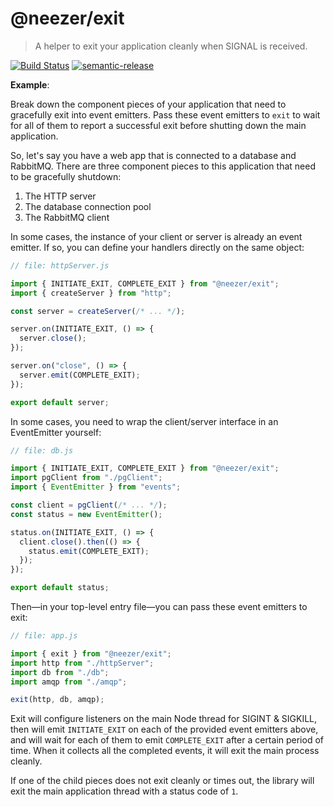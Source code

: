 # @neezer/exit

> A helper to exit your application cleanly when SIGNAL is received.

[![Build Status](https://travis-ci.org/neezer/node-exit.svg?branch=master)](https://travis-ci.org/neezer/node-exit)
[![semantic-release](https://img.shields.io/badge/%20%20%F0%9F%93%A6%F0%9F%9A%80-semantic--release-e10079.svg)](https://github.com/semantic-release/semantic-release)

**Example**:

Break down the component pieces of your application that need to gracefully exit
into event emitters. Pass these event emitters to `exit` to wait for all of them
to report a successful exit before shutting down the main application.

So, let's say you have a web app that is connected to a database and RabbitMQ. There are three component pieces to this application that need to be gracefully shutdown:

1. The HTTP server
1. The database connection pool
1. The RabbitMQ client

In some cases, the instance of your client or server is already an event emitter. If so, you can define your handlers directly on the same object:

```js
// file: httpServer.js

import { INITIATE_EXIT, COMPLETE_EXIT } from "@neezer/exit";
import { createServer } from "http";

const server = createServer(/* ... */);

server.on(INITIATE_EXIT, () => {
  server.close();
});

server.on("close", () => {
  server.emit(COMPLETE_EXIT);
});

export default server;
```

In some cases, you need to wrap the client/server interface in an EventEmitter yourself:

```js
// file: db.js

import { INITIATE_EXIT, COMPLETE_EXIT } from "@neezer/exit";
import pgClient from "./pgClient";
import { EventEmitter } from "events";

const client = pgClient(/* ... */);
const status = new EventEmitter();

status.on(INITIATE_EXIT, () => {
  client.close().then(() => {
    status.emit(COMPLETE_EXIT);
  });
});

export default status;
```

Then—in your top-level entry file—you can pass these event emitters to exit:

```js
// file: app.js

import { exit } from "@neezer/exit";
import http from "./httpServer";
import db from "./db";
import amqp from "./amqp";

exit(http, db, amqp);
```

Exit will configure listeners on the main Node thread for SIGINT & SIGKILL, then
will emit `INITIATE_EXIT` on each of the provided event emitters above, and will
wait for each of them to emit `COMPLETE_EXIT` after a certain period of time.
When it collects all the completed events, it will exit the main process
cleanly.

If one of the child pieces does not exit cleanly or times out, the library will
exit the main application thread with a status code of `1`.
